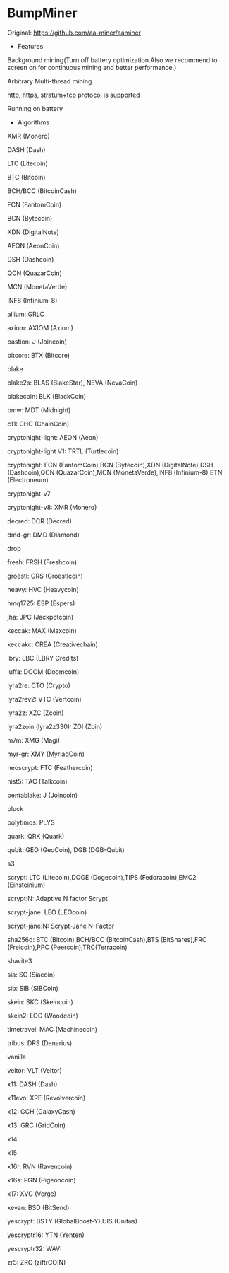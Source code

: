 # BumpMiner
Original: https://github.com/aa-miner/aaminer


* Features

Background mining(Turn off battery optimization.Also we recommend to screen on for continuous mining and better performance.)

Arbitrary Multi-thread mining

http, https, stratum+tcp protocol is supported

Running on battery



* Algorithms

XMR (Monero)

DASH (Dash)

LTC (Litecoin)

BTC (Bitcoin)

BCH/BCC (BitcoinCash)

FCN (FantomCoin)

BCN (Bytecoin)

XDN (DigitalNote)

AEON (AeonCoin)

DSH (Dashcoin)

QCN (QuazarCoin)

MCN (MonetaVerde)

INF8 (Infinium-8)



allium: GRLC

axiom: AXIOM (Axiom)

bastion: J (Joincoin)

bitcore: BTX (Bitcore)

blake

blake2s: BLAS (BlakeStar), NEVA (NevaCoin)

blakecoin: BLK (BlackCoin)

bmw: MDT (Midnight)

c11: CHC (ChainCoin)

cryptonight-light: AEON (Aeon)

cryptonight-light V1: TRTL (Turtlecoin)

cryptonight: FCN (FantomCoin),BCN (Bytecoin),XDN (DigitalNote),DSH (Dashcoin),QCN (QuazarCoin),MCN (MonetaVerde),INF8 (Infinium-8),ETN (Electroneum)

cryptonight-v7

cryptonight-v8: XMR (Monero)

decred: DCR (Decred)

dmd-gr: DMD (Diamond)

drop

fresh: FRSH (Freshcoin)

groestl: GRS (Groestlcoin)

heavy: HVC (Heavycoin)

hmq1725: ESP (Espers)

jha: JPC (Jackpotcoin)

keccak: MAX (Maxcoin)

keccakc: CREA (Creativechain)

lbry: LBC (LBRY Credits)

luffa: DOOM (Doomcoin)

lyra2re: CTO (Crypto)

lyra2rev2: VTC (Vertcoin)

lyra2z: XZC (Zcoin)

lyra2zoin (lyra2z330): ZOI (Zoin)

m7m: XMG (Magi)

myr-gr: XMY (MyriadCoin)

neoscrypt: FTC (Feathercoin)

nist5: TAC (Talkcoin)

pentablake: J (Joincoin)

pluck

polytimos: PLYS

quark: QRK (Quark)

qubit: GEO (GeoCoin), DGB (DGB-Qubit)

s3

scrypt: LTC (Litecoin),DOGE (Dogecoin),TIPS (Fedoracoin),EMC2 (Einsteinium)

scrypt:N:  Adaptive N factor Scrypt

scrypt-jane: LEO (LEOcoin)

scrypt-jane:N: Scrypt-Jane N-Factor

sha256d: BTC (Bitcoin),BCH/BCC (BitcoinCash),BTS (BitShares),FRC (Freicoin),PPC (Peercoin),TRC(Terracoin)

shavite3

sia: SC (Siacoin)

sib: SIB (SIBCoin)

skein: SKC (Skeincoin)

skein2: LOG (Woodcoin)

timetravel: MAC (Machinecoin)

tribus: DRS (Denarius)

vanilla

veltor: VLT (Veltor)

x11: DASH (Dash)

x11evo: XRE (Revolvercoin)

x12: GCH (GalaxyCash)

x13: GRC (GridCoin)

x14

x15

x16r: RVN (Ravencoin)

x16s: PGN (Pigeoncoin)

x17: XVG (Verge)

xevan: BSD (BitSend)

yescrypt: BSTY (GlobalBoost-Y),UIS (Unitus)

yescryptr16: YTN (Yenten)

yescryptr32: WAVI

zr5: ZRC (ziftrCOIN)
